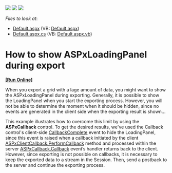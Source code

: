 <!-- default badges list -->
![](https://img.shields.io/endpoint?url=https://codecentral.devexpress.com/api/v1/VersionRange/128542619/17.2.4%2B)
[![](https://img.shields.io/badge/Open_in_DevExpress_Support_Center-FF7200?style=flat-square&logo=DevExpress&logoColor=white)](https://supportcenter.devexpress.com/ticket/details/E2293)
[![](https://img.shields.io/badge/📖_How_to_use_DevExpress_Examples-e9f6fc?style=flat-square)](https://docs.devexpress.com/GeneralInformation/403183)
<!-- default badges end -->
*Files to look at*:

* [Default.aspx](./CS/WebSite/Default.aspx) (VB: [Default.aspx](./VB/WebSite/Default.aspx))
* [Default.aspx.cs](./CS/WebSite/Default.aspx.cs) (VB: [Default.aspx.vb](./VB/WebSite/Default.aspx.vb))

# How to show ASPxLoadingPanel during export
<!-- run online -->
**[[Run Online]](https://codecentral.devexpress.com/e2293/)**
<!-- run online end -->


<p>When you export a grid with a lage amount of data, you might want to show the ASPxLoadingPanel during exporting. Generally, it is possible to show the LoadingPanel when you start the exporting process. However, you will not be able to determine the moment when it should be hidden, since no events are generated in the client side when the exporting result is shown...</p><p>This example illustrates how to overcome this limit by using the <b>ASPxCallback</b> control. To get the desired results, we've used the Callback control's client-side <a href="https://docs.devexpress.com/AspNet/js-ASPxClientCallback.CallbackComplete"><u>CallbackComplete</u></a> event to hide the LoadingPanel, since this event is raised when a callback initiated by the client <a href="https://docs.devexpress.com/AspNet/js-ASPxClientCallback.PerformCallback(parameter)">ASPxClientCallback.PerformCallback</a> method and processed within the server <a href="https://docs.devexpress.com/AspNet/DevExpress.Web.ASPxCallback.Callback">ASPxCallback.Callback</a> event’s handler returns back to the client. However, since exporting is not possible on callbacks, it is necessary to keep the exported data to a stream in the Session. Then, send a postback to the server and continue the exporting process.</p>

<br/>